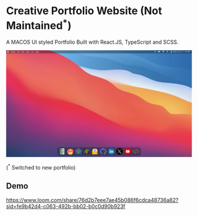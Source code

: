 
# Creative Portfolio Website (Not Maintained<sup>*</sup>)

A MACOS UI styled Portfolio Built with React.JS, TypeScript and SCSS.



![Logo](https://github.com/Sumitsh28/images/blob/main/Screenshot%20(90).png?raw=true)

(<sup>*</sup> Switched to new portfolio)

## Demo

https://www.loom.com/share/76d2b7eee7ae45b086f6cdca48736a82?sid=fe9b42d4-c063-492b-bb02-b0c0d90b923f
